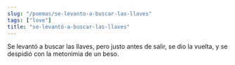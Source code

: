 ```yaml
---
slug: "/poemas/se-levanto-a-buscar-las-llaves"
tags: ["love"]
title: "se-levantó-a-buscar-las-llaves"
---
```

Se levantó a buscar las llaves, pero justo antes de salir, se dio la vuelta, y se despidió con la metonimia de un beso.